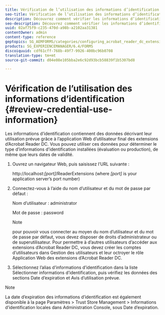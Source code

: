```yaml
---
title: Vérification de l’utilisation des informations d’identification
seo-title: Vérification de l’utilisation des informations d’identification
description: Découvrez comment vérifier les informations d’identification de l’utilisateur.
seo-description: Découvrez comment vérifier les informations d’identification de l’utilisateur.
uuid: 02af75f9-c235-470d-a98b-a2102aa31381
contentOwner: admin
content-type: reference
geptopics: SG_AEMFORMS/categories/configuring_acrobat_reader_dc_extensions
products: SG_EXPERIENCEMANAGER/6.4/FORMS
discoiquuid: cdf61cff-768b-49f7-9926-400bc96b0708
translation-type: tm+mt
source-git-commit: d04e08e105bba2e6c92d93bcb58839f1b5307bd8

---
```



# Vérification de l’utilisation des informations d’identification {#review-credential-use-information}

Les informations d’identification contiennent des données décrivant leur utilisation prévue grâce à l’application Web d’utilisateur final des extensions d’Acrobat Reader DC. Vous pouvez utiliser ces données pour déterminer le type d’informations d’identification installées (évaluation ou production), de même que leurs dates de validité.

1. Ouvrez un navigateur Web, puis saisissez l’URL suivante :

   http://localhost:*[port]*/ReaderExtensions (where *[port]* is your application server’s port number)

1. Connectez-vous à l’aide du nom d’utilisateur et du mot de passe par défaut :

   Nom d’utilisateur : administrator

   Mot de passe : password

   >[!NOTE]
   >
   >pour pouvoir vous connecter au moyen du nom d’utilisateur et du mot de passe par défaut, vous devez disposer de droits d’administrateur ou de superutilisateur. Pour permettre à d’autres utilisateurs d’accéder aux extensions d’Acrobat Reader DC, vous devez créer les comptes d’utilisateurs dans Gestion des utilisateurs et leur octroyer le rôle Application Web des extensions d’Acrobat Reader DC.

1. Sélectionnez l’alias d’informations d’identification dans la liste Sélectionner informations d’identification, puis vérifiez les données des sections Date d’expiration et Avis d’utilisation prévue.

>[!NOTE]
>
>La date d’expiration des informations d’identification est également disponible à la page Paramètres > Trust Store Management > Informations d’identification locales dans Administration Console, sous Date d’expiration.

